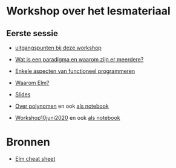 # Workshop over het lesmateriaal

## Eerste sessie

+ [uitgangspunten bij deze workshop](uitgangspunten)

+ [Wat is een paradigma en waarom zijn er meerdere?](paradigma)

+ [Enkele aspecten van functioneel programmeren](funcprog)

+ [Waarom Elm?](waaromelm)

+ [Slides](nascholing-programming-paradigms.pdf)

+ [Over polynomen](Polynoom-workshop.pdf)
en ook [als notebook](Polynoom-workshop.ipynb)

+ [Workshop10juni2020](Workshop10juni2020.pdf)
en ook [als notebook](Workshop10juni2020.ipynb)

# Bronnen

+ [Elm cheat sheet](https://github.com/ianunay/elm-cheat-sheet/blob/master/README.md)

